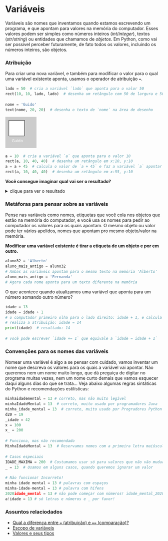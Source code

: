 # Variáveis

Variáveis são nomes que inventamos quando estamos escrevendo um programa, e que apontam para valores na memória do computador. Esses valores podem ser simples como números inteiros (*int*/*integer*), textos (*str*/*string*) ou entidades que chamamos de *objetos*. Em Python, como vai ser possível perceber futuramente, de fato todos os valores, incluindo os números inteiros, são objetos.

### Atribuição

Para criar uma nova variável, e também para modificar o valor para o qual uma variável existente aponta, usamos o operador de atribuição `=`.

```python
lado = 50  # cria a variável `lado` que aponta para o valor 50
rect(10, 10, lado, lado)  # desenha um retângulo com 50 de largura e 50 de alt

nome = 'Guido'
text(nome, 20, 20)  # desenha o texto de `nome` na área de desenho
```
![exemplo 1](assets/variaveis_Guido.png)

```python
a = 10  # cria a variável `a` que aponta para o valor 10
rect(a, 10, 40, 40)  # desenha um retângulo em x:10, y:10
a = a + 45  # calcula o valor de `a + 45` e faz a variável `a` apontar para esse novo valor, ou seja 55
rect(a, 10, 40, 40)  # desenha um retângulo em x:55, y:10
```
**Você consegue imaginar qual vai ser o resultado?**

<details>
  <summary>clique para ver o resultado</summary>

![dois retângulos](assets/variaveis_2.png)

</details>


### Metáforas para pensar sobre as variáveis

Pense nas variáveis como nomes, etiquetas que você cola nos objetos que estão na memória do computador, e você usa os nomes para pedir ao computador os valores para os quais apontam. O mesmo objeto ou valor pode ter vários apelidos, nomes que apontam pro mesmo objeto/valor na memória. 

**Modificar uma variável existente é tirar a etiqueta de um objeto e por em outro.**

```python
aluno32 = 'Alberto'
aluno_mais_antigo = aluno32
# Ambas as variáveis apontam para o mesmo texto na memória 'Alberto'
aluno_mais_antigo = 'Fernanda'
# Agora cada nome aponta para um texto diferente na memória
```
O que acontece quando atualizamos uma variável que aponta para um número somando outro número?

```python
idade = 13
idade = idade + 1  
# o computador primeiro olha para o lado direito: idade + 1, e calcula esse valor -> 14
# realiza a atribuição: idade = 14
print(idade)  # resultado: 14

# você pode escrever `idade += 1` que equivale a `idade = idade + 1` 
```

### Convenções para os nomes das variáveis

Nomear uma variável é algo a se pensar com cuidado, vamos inventar um nome que descreva os valores para os quais a variável vai apontar. Não queremos nem um nome muito longo, que dá preguiça de digitar no programa muitas vezes, nem um nome curto demais que vamos esquecer daqui alguns dias do que se trata... Veja abaixo algumas regras sintáticas do Python e recomendações estilísticas:

```python
minhaidademental = 13 # correto, mas não muito legível
minhaIdadeMental = 13  # correto, muito usado por programadores Java
minha_idade_mental = 13  # correto, muito usado por Progradores Python
d20 = 19
_idade = 42
x = 100
x_ = 200

# Funciona, mas não recomendado  
MinhaIdadeMental = 13  # Reservamos nomes com a primeira letra maiúscula para 'classes´  

# Casos especiais
IDADE_MAXIMA = 200  # Costumamos usar só para valores que não vão mudar chamados 'constantes'
_ = 13  # Usamos em alguns casos, quando queremos ignorar um valor

# Não funciona! Incorreto!
minha idade mental = 13 # palavras com espaços 
minha-idade-mental = 13 # palavra com hifens
2020idade_mental = 13 # não pode começar com números! idade_mental_2020 funciona.
a!idade = 13 # só letras e números e _ por favor!
```

### Assuntos relaciodados

- [Qual a diferença entre `=` (atribuição) e `==` (comparação)?](atribuicao-e-comparacao.md)
- [Escopo de variáveis](escopo_py.md)
- [Valores e seus tipos](tipagem_py.md)
